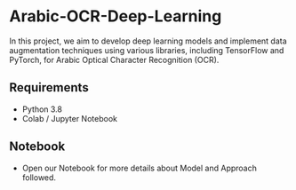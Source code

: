 # Arabic-OCR-Deep-Learning

In this project, we aim to develop deep learning models and implement data augmentation techniques using various libraries, including TensorFlow and PyTorch, for Arabic Optical Character Recognition (OCR).

## Requirements

- Python 3.8
- Colab / Jupyter Notebook

## Notebook

- Open our Notebook for more details about Model and Approach followed.
